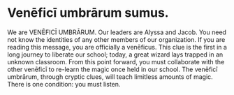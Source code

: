 Venēficī umbrārum sumus.
=======

We are VENĒFICĪ UMBRĀRUM. Our leaders are Alyssa and Jacob. You need not know the identities of any other members of our organization. If you are reading this message, you are officially a venēficus. This clue is the first in a long journey to liberate our school; today, a great wizard lays trapped in an unknown classroom. From this point forward, you must collaborate with the other venēficī to re-learn the magic once held in our school. The venēficī umbrārum, through cryptic clues, will teach limitless amounts of magic. There is one condition: you must listen.
